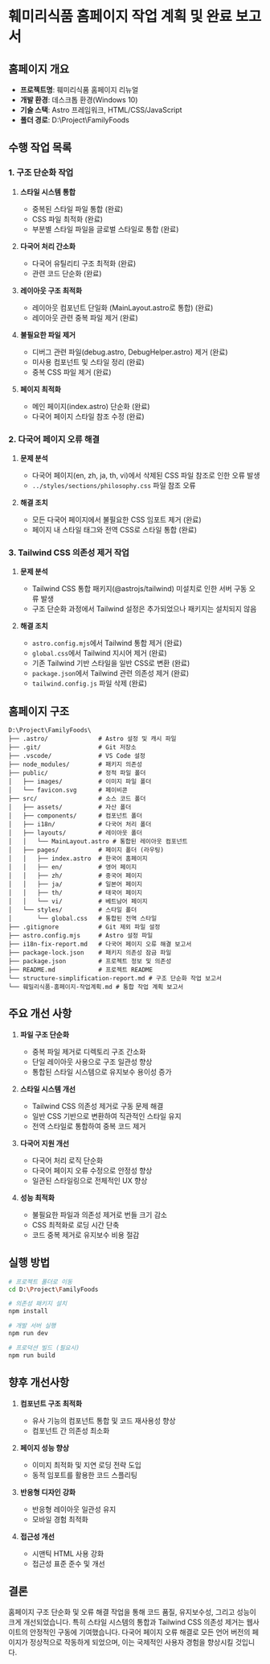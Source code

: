 # 훼미리식품 홈페이지 작업 계획 및 완료 보고서

## 홈페이지 개요
- **프로젝트명**: 훼미리식품 홈페이지 리뉴얼
- **개발 환경**: 데스크톱 환경(Windows 10)
- **기술 스택**: Astro 프레임워크, HTML/CSS/JavaScript
- **폴더 경로**: D:\Project\FamilyFoods

## 수행 작업 목록

### 1. 구조 단순화 작업
1. **스타일 시스템 통합**
   - 중복된 스타일 파일 통합 (완료)
   - CSS 파일 최적화 (완료)
   - 부분별 스타일 파일을 글로벌 스타일로 통합 (완료)

2. **다국어 처리 간소화**
   - 다국어 유틸리티 구조 최적화 (완료)
   - 관련 코드 단순화 (완료)

3. **레이아웃 구조 최적화**
   - 레이아웃 컴포넌트 단일화 (MainLayout.astro로 통합) (완료)
   - 레이아웃 관련 중복 파일 제거 (완료)

4. **불필요한 파일 제거**
   - 디버그 관련 파일(debug.astro, DebugHelper.astro) 제거 (완료)
   - 미사용 컴포넌트 및 스타일 정리 (완료)
   - 중복 CSS 파일 제거 (완료)

5. **페이지 최적화**
   - 메인 페이지(index.astro) 단순화 (완료)
   - 다국어 페이지 스타일 참조 수정 (완료)

### 2. 다국어 페이지 오류 해결
1. **문제 분석**
   - 다국어 페이지(en, zh, ja, th, vi)에서 삭제된 CSS 파일 참조로 인한 오류 발생
   - `../styles/sections/philosophy.css` 파일 참조 오류

2. **해결 조치**
   - 모든 다국어 페이지에서 불필요한 CSS 임포트 제거 (완료)
   - 페이지 내 스타일 태그와 전역 CSS로 스타일 통합 (완료)

### 3. Tailwind CSS 의존성 제거 작업
1. **문제 분석**
   - Tailwind CSS 통합 패키지(@astrojs/tailwind) 미설치로 인한 서버 구동 오류 발생
   - 구조 단순화 과정에서 Tailwind 설정은 추가되었으나 패키지는 설치되지 않음

2. **해결 조치**
   - `astro.config.mjs`에서 Tailwind 통합 제거 (완료)
   - `global.css`에서 Tailwind 지시어 제거 (완료)
   - 기존 Tailwind 기반 스타일을 일반 CSS로 변환 (완료)
   - `package.json`에서 Tailwind 관련 의존성 제거 (완료)
   - `tailwind.config.js` 파일 삭제 (완료)

## 홈페이지 구조

```
D:\Project\FamilyFoods\
├── .astro/              # Astro 설정 및 캐시 파일
├── .git/                # Git 저장소
├── .vscode/             # VS Code 설정
├── node_modules/        # 패키지 의존성
├── public/              # 정적 파일 폴더
│   ├── images/          # 이미지 파일 폴더
│   └── favicon.svg      # 페이비콘
├── src/                 # 소스 코드 폴더
│   ├── assets/          # 자산 폴더
│   ├── components/      # 컴포넌트 폴더
│   ├── i18n/            # 다국어 처리 폴더
│   ├── layouts/         # 레이아웃 폴더
│   │   └── MainLayout.astro # 통합된 레이아웃 컴포넌트
│   ├── pages/           # 페이지 폴더 (라우팅)
│   │   ├── index.astro  # 한국어 홈페이지
│   │   ├── en/          # 영어 페이지
│   │   ├── zh/          # 중국어 페이지
│   │   ├── ja/          # 일본어 페이지
│   │   ├── th/          # 태국어 페이지
│   │   └── vi/          # 베트남어 페이지
│   └── styles/          # 스타일 폴더
│       └── global.css   # 통합된 전역 스타일
├── .gitignore           # Git 제외 파일 설정
├── astro.config.mjs     # Astro 설정 파일
├── i18n-fix-report.md   # 다국어 페이지 오류 해결 보고서
├── package-lock.json    # 패키지 의존성 잠금 파일
├── package.json         # 프로젝트 정보 및 의존성
├── README.md            # 프로젝트 README
└── structure-simplification-report.md # 구조 단순화 작업 보고서
└── 훼밀리식품-홈페이지-작업계획.md # 통합 작업 계획 보고서
```

## 주요 개선 사항

1. **파일 구조 단순화**
   - 중복 파일 제거로 디렉토리 구조 간소화
   - 단일 레이아웃 사용으로 구조 일관성 향상
   - 통합된 스타일 시스템으로 유지보수 용이성 증가

2. **스타일 시스템 개선**
   - Tailwind CSS 의존성 제거로 구동 문제 해결
   - 일반 CSS 기반으로 변환하여 직관적인 스타일 유지
   - 전역 스타일로 통합하여 중복 코드 제거

3. **다국어 지원 개선**
   - 다국어 처리 로직 단순화
   - 다국어 페이지 오류 수정으로 안정성 향상
   - 일관된 스타일링으로 전체적인 UX 향상

4. **성능 최적화**
   - 불필요한 파일과 의존성 제거로 번들 크기 감소
   - CSS 최적화로 로딩 시간 단축
   - 코드 중복 제거로 유지보수 비용 절감

## 실행 방법

```bash
# 프로젝트 폴더로 이동
cd D:\Project\FamilyFoods

# 의존성 패키지 설치
npm install

# 개발 서버 실행
npm run dev

# 프로덕션 빌드 (필요시)
npm run build
```

## 향후 개선사항

1. **컴포넌트 구조 최적화**
   - 유사 기능의 컴포넌트 통합 및 코드 재사용성 향상
   - 컴포넌트 간 의존성 최소화

2. **페이지 성능 향상**
   - 이미지 최적화 및 지연 로딩 전략 도입
   - 동적 임포트를 활용한 코드 스플리팅

3. **반응형 디자인 강화**
   - 반응형 레이아웃 일관성 유지
   - 모바일 경험 최적화

4. **접근성 개선**
   - 시맨틱 HTML 사용 강화
   - 접근성 표준 준수 및 개선

## 결론

홈페이지 구조 단순화 및 오류 해결 작업을 통해 코드 품질, 유지보수성, 그리고 성능이 크게 개선되었습니다. 특히 스타일 시스템의 통합과 Tailwind CSS 의존성 제거는 웹사이트의 안정적인 구동에 기여했습니다. 다국어 페이지 오류 해결로 모든 언어 버전의 페이지가 정상적으로 작동하게 되었으며, 이는 국제적인 사용자 경험을 향상시킬 것입니다.
